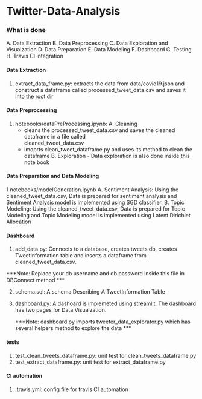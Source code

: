 # Twitter-Data-Analysis

### What is done

A. Data Extraction
B. Data Preprocessing
C. Data Exploration and Visualzation
D. Data Preparation
E. Data Modeling
F. Dashboard
G. Testing
H. Travis CI integration


#### Data Extraction

1. extract_data_frame.py: extracts the data from data/covid19.json and construct a dataframe called processed_tweet_data.csv and saves it into the root dir

#### Data Preprocessing

1. notebooks/dataPreProcessing.ipynb: 
    A. Cleaning
      - cleans the processed_tweet_data.csv and saves the cleaned dataframe in a file called    
        cleaned_tweet_data.csv
      - imoprts clean_tweet_dataframe.py and uses its method to clean the dataframe
    B. Exploration
       - Data exploration is also done inside this note book

#### Data Preparation and Data Modeling

1 notebooks/modelGeneration.ipynb 
    A. Sentiment Analysis: Using the cleaned_tweet_data.csv, Data is prepared for sentiment analysis and Sentiment Analysis model is implemented using SGD classifier.
    B. Topic Modeling: Using the cleaned_tweet_data.csv, Data is prepared for Topic Modeling and Topic Modeling model is implemented using Latent Dirichlet Allocation

#### Dashboard

1. add_data.py:
        Connects to a database,
        creates tweets db,
        creates TweetInformation table and inserts a dataframe from cleaned_tweet_data.csv.
   
  
  ***Note: Replace your db username and db password inside this file in DBConnect method ***

2. schema.sql: A schema Describing A TweetInformation Table

3. dashboard.py: A dashoard is implemeted using streamlit. The dashboard has two pages for Data Visualzation.

    
    ***Note: dashboard.py imports tweeter_data_explorator.py which has several helpers method to explore the data ***

#### tests

1. test_clean_tweets_dataframe.py:  unit test for clean_tweets_dataframe.py
2. test_extract_dataframe.py: unit test for extract_dataframe.py

#### CI automation

1. .travis.yml: config file for travis CI automation




